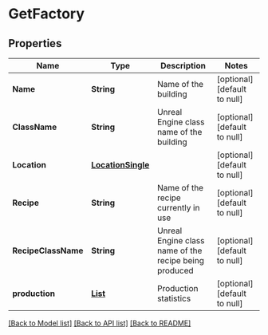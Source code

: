 # GetFactory
## Properties

| Name | Type | Description | Notes |
|------------ | ------------- | ------------- | -------------|
| **Name** | **String** | Name of the building | [optional] [default to null] |
| **ClassName** | **String** | Unreal Engine class name of the building | [optional] [default to null] |
| **Location** | [**LocationSingle**](LocationSingle.md) |  | [optional] [default to null] |
| **Recipe** | **String** | Name of the recipe currently in use | [optional] [default to null] |
| **RecipeClassName** | **String** | Unreal Engine class name of the recipe being produced | [optional] [default to null] |
| **production** | [**List**](GetFactory_production_inner.md) | Production statistics | [optional] [default to null] |

[[Back to Model list]](../README.md#documentation-for-models) [[Back to API list]](../README.md#documentation-for-api-endpoints) [[Back to README]](../README.md)

